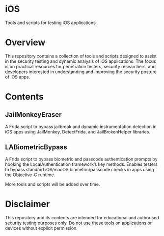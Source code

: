 # iOS
Tools and scripts for testing iOS applications

# Overview
This repository contains a collection of tools and scripts designed to assist in the security testing and dynamic analysis of iOS applications. The focus is on practical resources for penetration testers, security researchers, and developers interested in understanding and improving the security posture of iOS apps.

# Contents

## JailMonkeyEraser
A Frida script to bypass jailbreak and dynamic instrumentation detection in iOS apps using JailMonkey, DetectFrida, and JailBrokenHelper libraries.

## LABiometricBypass
A Frida script to bypass biometric and passcode authentication prompts by hooking the LocalAuthentication framework’s key methods.
Enables testers to bypass standard iOS/macOS biometric/passcode checks in apps using the Objective-C runtime.

More tools and scripts will be added over time.

# Disclaimer
This repository and its contents are intended for educational and authorised security testing purposes only.
Do not use these tools on applications or devices without explicit permission.
